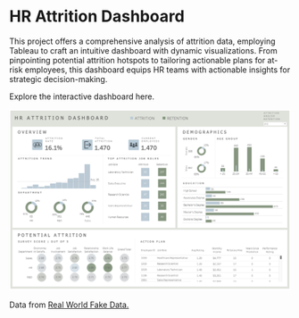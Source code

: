 
# HR Attrition Dashboard

This project offers a comprehensive analysis of attrition data, employing Tableau to craft an intuitive dashboard with dynamic visualizations. From pinpointing potential attrition hotspots to tailoring actionable plans for at-risk employees, this dashboard equips HR teams with actionable insights for strategic decision-making.

Explore the interactive dashboard here.

![ ](Attrition_Dashboard_Image.png)

Data from [Real World Fake Data.](https://data.world/markbradbourne/rwfd-real-world-fake-data-season-2/workspace/file?filename=HR_Attrition.csv)